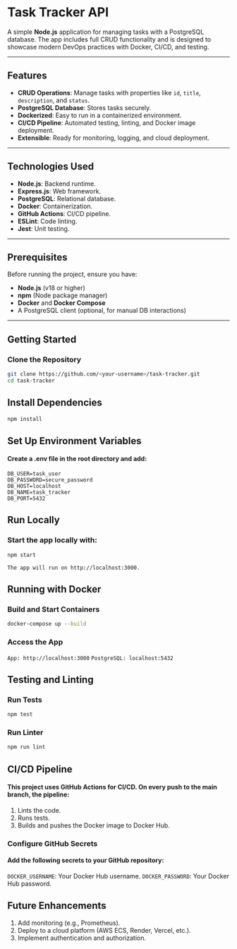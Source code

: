# Task Tracker API

A simple **Node.js** application for managing tasks with a PostgreSQL database. The app includes full CRUD functionality and is designed to showcase modern DevOps practices with Docker, CI/CD, and testing.

---

## Features

- **CRUD Operations**: Manage tasks with properties like `id`, `title`, `description`, and `status`.
- **PostgreSQL Database**: Stores tasks securely.
- **Dockerized**: Easy to run in a containerized environment.
- **CI/CD Pipeline**: Automated testing, linting, and Docker image deployment.
- **Extensible**: Ready for monitoring, logging, and cloud deployment.

---

## Technologies Used

- **Node.js**: Backend runtime.
- **Express.js**: Web framework.
- **PostgreSQL**: Relational database.
- **Docker**: Containerization.
- **GitHub Actions**: CI/CD pipeline.
- **ESLint**: Code linting.
- **Jest**: Unit testing.

---

## Prerequisites

Before running the project, ensure you have:

- **Node.js** (v18 or higher)
- **npm** (Node package manager)
- **Docker** and **Docker Compose**
- A PostgreSQL client (optional, for manual DB interactions)

---

## Getting Started

### Clone the Repository
```bash
git clone https://github.com/<your-username>/task-tracker.git
cd task-tracker
```


## Install Dependencies
```bash
npm install
```

## Set Up Environment Variables
#### Create a .env file in the root directory and add:

```env
DB_USER=task_user
DB_PASSWORD=secure_password
DB_HOST=localhost
DB_NAME=task_tracker
DB_PORT=5432

```
## Run Locally
### Start the app locally with:

```bash
npm start
```
``The app will run on http://localhost:3000.``

## Running with Docker
### Build and Start Containers
```bash
docker-compose up --build
```
### Access the App
``App: http://localhost:3000``
``PostgreSQL: localhost:5432``

## Testing and Linting
### Run Tests
```bash
npm test
```
### Run Linter
```bash
npm run lint
```
## CI/CD Pipeline
#### This project uses GitHub Actions for CI/CD. On every push to the main branch, the pipeline:

1. Lints the code.
2. Runs tests.
3. Builds and pushes the Docker image to Docker Hub.


### Configure GitHub Secrets
#### Add the following secrets to your GitHub repository:

`DOCKER_USERNAME`: Your Docker Hub username.
`DOCKER_PASSWORD`: Your Docker Hub password.


## Future Enhancements
1. Add monitoring (e.g., Prometheus).
2. Deploy to a cloud platform (AWS ECS, Render, Vercel, etc.).
3. Implement authentication and authorization.



